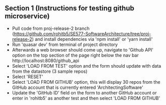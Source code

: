 ## Section 1 (Instructions for testing github microservice)
- Pull code from proj-release-2 branch (https://github.com/rohitb5/SE577-SoftwareArchitecture/tree/proj-release-2) 
  and install dependencies via 'npm install' or 'yarn install'
- Run 'quasar dev' from terminal of project directory
- Afterwards a web browser should come up, navigate to 'Github API' option on the top section of the page right below the nav bar
  http://localhost:8080/github_api
- Select 'LOAD FROM TEST' option and the form should update with data from the datastore (3 sample repos)
- Select 'RESET'
- Select 'LOAD FROM GITHUB' option, this will display 30 repos from the GitHub account that is currently entered 'ArchitectingSoftware'
- Update the 'GitHub ID' field on the form to another GitHub account or enter in 'rohitb5' as another test and then select 'LOAD FROM GITHUB'
